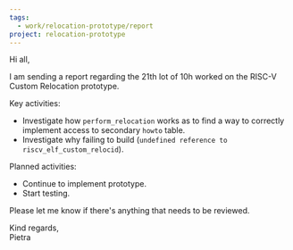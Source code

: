 ```yaml
---
tags:
  - work/relocation-prototype/report
project: relocation-prototype
---
```

Hi all,

I am sending a report regarding the 21th lot of 10h worked on the RISC-V Custom
Relocation prototype.

Key activities:
- Investigate how `perform_relocation` works as to find a way to correctly implement access to secondary `howto` table.
- Investigate why failing to build (`undefined reference to riscv_elf_custom_relocid`).

Planned activities:
* Continue to implement prototype.
* Start testing.

Please let me know if there's anything that needs to be reviewed.

Kind regards,  
Pietra